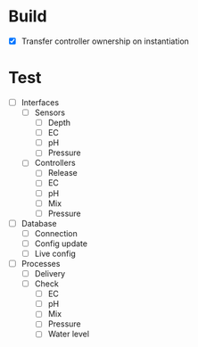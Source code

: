 # Build
- [x] Transfer controller ownership on instantiation

# Test
- [ ] Interfaces
  - [ ] Sensors
    - [ ] Depth
    - [ ] EC
    - [ ] pH
    - [ ] Pressure

  - [ ] Controllers
    - [ ] Release
    - [ ] EC
    - [ ] pH
    - [ ] Mix
    - [ ] Pressure

- [ ] Database
  - [ ] Connection
  - [ ] Config update
  - [ ] Live config

- [ ] Processes
  - [ ] Delivery
  - [ ] Check
    - [ ] EC
    - [ ] pH
    - [ ] Mix
    - [ ] Pressure
    - [ ] Water level
